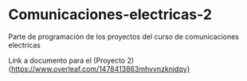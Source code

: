 # Comunicaciones-electricas-2
Parte de programación de los proyectos del curso de comunicaciones electricas


Link a documento para el (Proyecto 2){https://www.overleaf.com/1478413863mhvvnzknjdqy}
